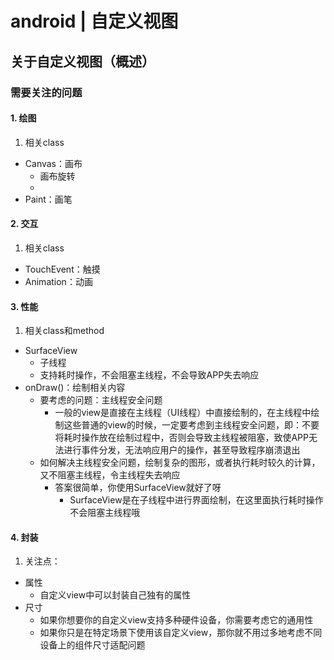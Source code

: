 # android | 自定义视图

## 关于自定义视图（概述）

### 需要关注的问题

#### 1. 绘图

1. 相关class

- Canvas：画布
	* 画布旋转
	* 
- Paint：画笔

#### 2. 交互

1. 相关class
	
- TouchEvent：触摸
- Animation：动画

#### 3. 性能

1. 相关class和method

- SurfaceView
	+ 子线程
	+ 支持耗时操作，不会阻塞主线程，不会导致APP失去响应
- onDraw()：绘制相关内容
	+ 要考虑的问题：主线程安全问题
		* 一般的view是直接在主线程（UI线程）中直接绘制的，在主线程中绘制这些普通的view的时候，一定要考虑到主线程安全问题，即：不要将耗时操作放在绘制过程中，否则会导致主线程被阻塞，致使APP无法进行事件分发，无法响应用户的操作，甚至导致程序崩溃退出
	+ 如何解决主线程安全问题，绘制复杂的图形，或者执行耗时较久的计算，又不阻塞主线程，令主线程失去响应
		* 答案很简单，你使用SurfaceView就好了呀
			- SurfaceView是在子线程中进行界面绘制，在这里面执行耗时操作不会阻塞主线程哦

#### 4. 封装

1. 关注点：

- 属性
	+ 自定义view中可以封装自己独有的属性
- 尺寸
	+ 如果你想要你的自定义view支持多种硬件设备，你需要考虑它的通用性
	+ 如果你只是在特定场景下使用该自定义view，那你就不用过多地考虑不同设备上的组件尺寸适配问题